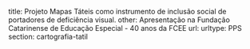 title: Projeto Mapas Táteis como instrumento de inclusão social de portadores de deficiência visual.
other:  Apresentação na Fundação Catarinense de Educação Especial - 40 anos da FCEE
url: 
urltype: PPS
section: cartografia-tatil